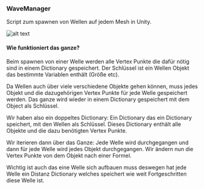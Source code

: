 ### WaveManager

Script zum spawnen von Wellen auf jedem Mesh in Unity.


![alt text](https://thumbs.gfycat.com/KaleidoscopicMajorBluewhale-size_restricted.gif "Wie es aussieht")


#### Wie funktioniert das ganze? 

Beim spawnen von einer Welle werden alle Vertex Punkte die dafür nötig sind in einem Dictionary gespeichert. Der Schlüssel ist ein Wellen Objekt das bestimmte Variablen enthält (Größe etc).

Da Wellen auch über viele verschiedene Objekte gehen können, muss jedes Objekt und die dazugehörigen Vertex Punkte für jede Welle gespeichert werden. Das ganze wird wieder in einem Dictionary gespeichert mit dem Object als Schlüssel. 

Wir haben also ein doppeltes Dictionary: Ein Dictionary das ein Dictionary speichert, mit den Wellen als Schlüssel. Dieses Dictionary enthält alle Objekte und die dazu benötigten Vertex Punkte.

Wir iterieren dann über das Ganze: Jede Welle wird durchgegangen und dann für jede Welle wird jedes Objekt durchgegangen. Wir ändern nun die Vertex Punkte von dem Objekt nach einer Formel. 

Wichtig ist auch das eine Welle sich aufbauen muss deswegen hat jede Welle ein Distanz Dictionary welches speichert wie weit Fortgeschritten diese Welle ist. 


